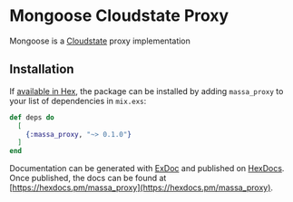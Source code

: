 # Mongoose Cloudstate Proxy

Mongoose is a [Cloudstate](https://github.com/cloudstateio/cloudstate) proxy implementation

## Installation

If [available in Hex](https://hex.pm/docs/publish), the package can be installed
by adding `massa_proxy` to your list of dependencies in `mix.exs`:

```elixir
def deps do
  [
    {:massa_proxy, "~> 0.1.0"}
  ]
end
```

Documentation can be generated with [ExDoc](https://github.com/elixir-lang/ex_doc)
and published on [HexDocs](https://hexdocs.pm). Once published, the docs can
be found at [https://hexdocs.pm/massa_proxy](https://hexdocs.pm/massa_proxy).

